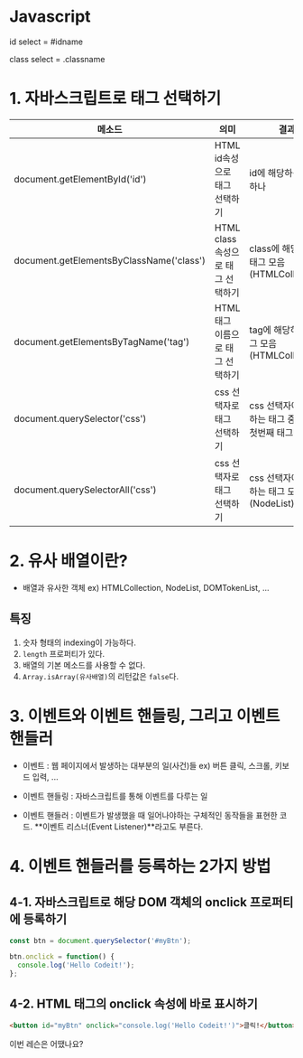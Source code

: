 # Javascript

id select = #idname

class select = .classname



# 1. 자바스크립트로 태그 선택하기

| 메소드                                      | 의미                     | 결과                                |
| ---------------------------------------- | ---------------------- | --------------------------------- |
| document.getElementById('id')            | HTML id속성으로 태그 선택하기    | id에 해당하는 태그 하나                    |
| document.getElementsByClassName('class') | HTML class속성으로 태그 선택하기 | class에 해당하는 태그 모음(HTMLCollection) |
| document.getElementsByTagName('tag')     | HTML 태그 이름으로 태그 선택하기   | tag에 해당하는 태그 모음(HTMLCollection)   |
| document.querySelector('css')            | css 선택자로 태그 선택하기       | css 선택자에 해당하는 태그 중 가장 첫번째 태그 하나   |
| document.querySelectorAll('css')         | css 선택자로 태그 선택하기       | css 선택자에 해당하는 태그 모음(NodeList)     |

# 2. 유사 배열이란?

- 배열과 유사한 객체 ex) HTMLCollection, NodeList, DOMTokenList, ...

## 특징

1. 숫자 형태의 indexing이 가능하다.
2. `length` 프로퍼티가 있다.
3. 배열의 기본 메소드를 사용할 수 없다.
4. `Array.isArray(유사배열)`의 리턴값은 `false`다.

# 3. 이벤트와 이벤트 핸들링, 그리고 이벤트 핸들러

- 이벤트 : 웹 페이지에서 발생하는 대부분의 일(사건)들
   ex) 버튼 클릭, 스크롤, 키보드 입력, ...

- 이벤트 핸들링 : 자바스크립트를 통해 이벤트를 다루는 일

- 이벤트 핸들러 : 이벤트가 발생했을 때 일어나야하는 구체적인 동작들을 표현한 코드. **이벤트 리스너(Event Listener)**라고도 부른다.

# 4. 이벤트 핸들러를 등록하는 2가지 방법

## 4-1. 자바스크립트로 해당 DOM 객체의 onclick 프로퍼티에 등록하기

```js
const btn = document.querySelector('#myBtn');

btn.onclick = function() {
  console.log('Hello Codeit!');
};
```

## 4-2. HTML 태그의 onclick 속성에 바로 표시하기

```html
<button id="myBtn" onclick="console.log('Hello Codeit!')">클릭!</button>
```

이번 레슨은 어땠나요?
